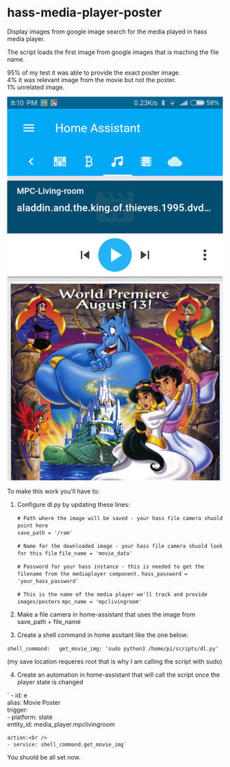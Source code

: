 # hass-media-player-poster
Display images from google image search for the media played in hass media player.

The script loads the first image from google images that is maching the file name. 

95% of my test it was able to provide the exact poster image.<br />
4% it was relevant image from the movie but not the poster.<br />
1% unrelated image.<br />

![example](Screenshot_hass_mpc.png)


To make this work you'll have to:

1. Configure dl.py by updating these lines:

	`# Path where the image will be saved - your hass file camera shuold point here`	
	`save_path = '/ram'`
	
	`# Name for the downloaded image - your hass file camera shuold look for this file`
	`file_name = 'movie_data'`
	
	`# Password for your hass instance - this is needed to get the filename from the mediaplayer component.`
	`hass_password = 'your_hass_password'`
	
	`# This is the name of the media player we'll track and provide images/posters`
	`mpc_name = 'mpclivingroom'`
  
  
2. Make a file camera in home-assistant that uses the image from save_path + file_name
3. Create a shell command in home assitant like the one below:

 `shell_command:  
    get_movie_img: 'sudo python3 /home/pi/scripts/dl.py'`

(my save location requeres root that is why I am calling the script with sudo)

4. Create an automation in home-assistant that will call the script once the player state is changed

 ` - id: e <br />
    alias: Movie Poster<br />
    trigger:<br />
    - platform: state<br />
      entity_id: media_player.mpclivingroom<br />

    action:<br />
    - service: shell_command.get_movie_img`
  
  
You shuold be all set now.  
